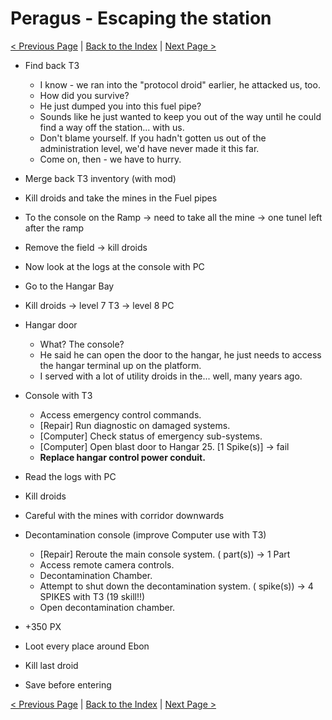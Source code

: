 # Peragus - Escaping the station

[< Previous Page](./07_Peragus.md) |
[Back to the Index](../index.md) |
[Next Page >](./09_Peragus.md)


- Find back T3
    - I know - we ran into the "protocol droid" earlier, he attacked us, too.
    - How did you survive?
    - He just dumped you into this fuel pipe?
    - Sounds like he just wanted to keep you out of the way until he could find a way off the station... with us.
    - Don't blame yourself. If you hadn't gotten us out of the administration level, we'd have never made it this far.
    - Come on, then - we have to hurry.
- Merge back T3 inventory (with mod)
- Kill droids and take the mines in the Fuel pipes
- To the console on the Ramp -> need to take all the mine -> one tunel left after the ramp
- Remove the field -> kill droids
- Now look at the logs at the console with PC
- Go to the Hangar Bay


- Kill droids -> level 7 T3 -> level 8 PC
- Hangar door
    - What? The console?
    - He said he can open the door to the hangar, he just needs to access the hangar terminal up on the platform.
    - I served with a lot of utility droids in the... well, many years ago.
- Console with T3
    - Access emergency control commands.
    - [Repair] Run diagnostic on damaged systems.
    - [Computer] Check status of emergency sub-systems.
    - [Computer] Open blast door to Hangar 25. [1 Spike(s)] -> fail
    - **Replace hangar control power conduit.**
- Read the logs with PC
- Kill droids
- Careful with the mines with corridor downwards
- Decontamination console (improve Computer use with T3)
    - [Repair] Reroute the main console system. (<CUSTOM42> part(s)) -> 1 Part
    - Access remote camera controls.
    - Decontamination Chamber.
    - Attempt to shut down the decontamination system. (<CUSTOM33> spike(s)) -> 4 SPIKES with T3 (19 skill!!)
    - Open decontamination chamber.
- +350 PX
- Loot every place around Ebon
- Kill last droid
- Save before entering


[< Previous Page](./07_Peragus.md) |
[Back to the Index](../index.md) |
[Next Page >](./09_Peragus.md)

